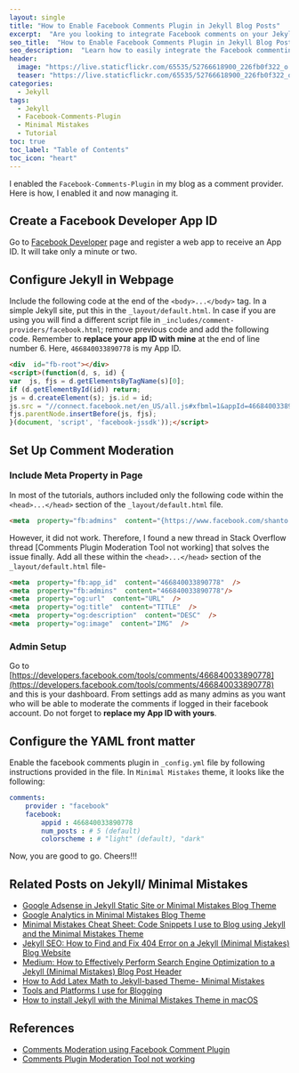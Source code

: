 ```yaml
---
layout: single
title: "How to Enable Facebook Comments Plugin in Jekyll Blog Posts"
excerpt:  "Are you looking to integrate Facebook comments on your Jekyll blog? This blog post will guide you through the steps required to enable Facebook comments plugin in Jekyll. By following these steps, you can easily integrate the Facebook commenting system into your Jekyll blog and allow your readers to share their thoughts and feedback on your blog posts. So, let's get started!"
seo_title:  "How to Enable Facebook Comments Plugin in Jekyll Blog Posts"
seo_description:  "Learn how to easily integrate the Facebook commenting system into your Jekyll blog and allow your readers to share their thoughts and feedback on your blog posts. Follow these steps to enable Facebook comments plugin in Jekyll."
header:
  image: "https://live.staticflickr.com/65535/52766618900_226fb0f322_o.png"
  teaser: "https://live.staticflickr.com/65535/52766618900_226fb0f322_o.png"
categories:
  - Jekyll
tags:
  - Jekyll
  - Facebook-Comments-Plugin
  - Minimal Mistakes
  - Tutorial
toc: true
toc_label: "Table of Contents"
toc_icon: "heart"
---
```


I enabled the `Facebook-Comments-Plugin` in my blog as a comment provider. Here is how, I enabled it and now managing it.

## Create a Facebook Developer App ID
Go to [Facebook Developer](https://developers.facebook.com/) page and register a web app to receive an App ID. It will take only a minute or two.

## Configure Jekyll in Webpage
Include the following code at the end of the `<body>...</body>` tag. In a simple Jekyll site, put this in the `_layout/default.html`. In case if you are using you will find a different script file in `_includes/comment-providers/facebook.html`; remove previous code and add the following code. Remember to **replace your app ID with mine** at the end of line number 6. Here, `466840033890778` is my App ID.
```html
<div  id="fb-root"></div>
<script>(function(d, s, id) {
var  js, fjs = d.getElementsByTagName(s)[0];
if (d.getElementById(id)) return;
js = d.createElement(s); js.id = id;
js.src = "//connect.facebook.net/en_US/all.js#xfbml=1&appId=466840033890778";
fjs.parentNode.insertBefore(js, fjs);
}(document, 'script', 'facebook-jssdk'));</script>
```

## Set Up Comment Moderation
### Include Meta Property in Page
In most of the tutorials, authors included only the following code within the `<head>...</head>` section of the `_layout/default.html` file.
```html
<meta  property="fb:admins"  content="{https://www.facebook.com/shanto.roy.9}"/>
```
However, it did not work. Therefore, I found a new thread in Stack Overflow thread [Comments Plugin Moderation Tool not working] that solves the issue finally. Add all these within the `<head>...</head>` section of the `_layout/default.html` file-
```html
<meta  property="fb:app_id"  content="466840033890778"  />
<meta  property="fb:admins"  content="466840033890778"/>
<meta  property="og:url"  content="URL"  />
<meta  property="og:title"  content="TITLE"  />
<meta  property="og:description"  content="DESC"  />
<meta  property="og:image"  content="IMG"  />
```

### Admin Setup
Go to [https://developers.facebook.com/tools/comments/466840033890778](https://developers.facebook.com/tools/comments/466840033890778) and this is your dashboard. From settings add as many admins as you want who will be able to moderate the comments if logged in their facebook account. Do not forget to **replace my App ID with yours**.

## Configure the YAML front matter
Enable the facebook comments plugin in `_config.yml` file by following instructions provided in the file. In `Minimal Mistakes` theme, it looks like the following:
```yml
comments:
	provider : "facebook"
	facebook:
		appid : 466840033890778
		num_posts : # 5 (default)
		colorscheme : # "light" (default), "dark"
```

Now, you are good to go. Cheers!!!


## Related Posts on Jekyll/ Minimal Mistakes
* [Google Adsense in Jekyll Static Site or Minimal Mistakes Blog Theme](https://shantoroy.com/jekyll/how-I-added-google-adsense-to-my-jekyll-minimal-mistakes-blog/)
* [Google Analytics in Minimal Mistakes Blog Theme](https://shantoroy.com/jekyll/google-analytics-in-jekyll-minimal-mistakes-blog-theme/)
* [Minimal Mistakes Cheat Sheet: Code Snippets I use to Blog using Jekyll and the Minimal Mistakes Theme](https://shantoroy.com/jekyll/code-snippets-I-use-for-blogging-in-minimal-mistakes/)
* [Jekyll SEO: How to Find and Fix 404 Error on a Jekyll (Minimal Mistakes) Blog Website](https://shantoroy.com/jekyll/jekyll-seo-find-and-fix-404-error-on-jekyll-minimal-mistake-blog/)
* [Medium: How to Effectively Perform Search Engine Optimization to a Jekyll (Minimal Mistakes) Blog Post Header](https://medium.com/@shantoroy/how-to-effectively-perform-search-engine-optimization-to-a-jekyll-minimal-mistakes-blog-post-9c3a17865eca)
* [How to Add Latex Math to Jekyll-based Theme- Minimal Mistakes](https://shantoroy.com/jekyll/add-latex-math-to-jekyll-blog-minimal-mistakes/)
* [Tools and Platforms I use for Blogging](https://shantoroy.com/blog/tools-I-use-for-blogging/)
* [How to install Jekyll with the Minimal Mistakes Theme in macOS](https://shantoroy.com/blogging/install-jekyll-minimal-mistakes-in-macos/)


## References
* [Comments Moderation using Facebook Comment Plugin](https://developers.facebook.com/docs/plugins/comments)
* [Comments Plugin Moderation Tool not working](https://stackoverflow.com/questions/9120814/comments-plugin-moderation-tool-not-working)
<!--stackedit_data:
eyJoaXN0b3J5IjpbLTE1NTk4ODIzNywxNTk0MDA0NzY4LDE4Nz
UyMjMzNjgsMTk1MTA4NTkwNSwyMDU1NDYwNjI1XX0=
-->